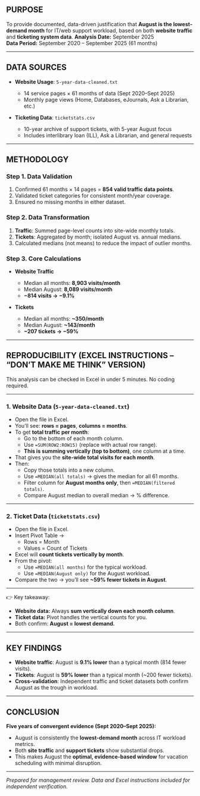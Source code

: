 ## PURPOSE
To provide documented, data-driven justification that **August is the lowest-demand month** for IT/web support workload, based on both **website traffic** and **ticketing system data**.
**Analysis Date:** September 2025  
**Data Period:** September 2020 – September 2025 (61 months)

---

## DATA SOURCES
- **Website Usage**: `5-year-data-cleaned.txt`  
  - 14 service pages × 61 months of data (Sept 2020–Sept 2025)  
  - Monthly page views (Home, Databases, eJournals, Ask a Librarian, etc.)

- **Ticketing Data**: `ticketstats.csv`  
  - 10-year archive of support tickets, with 5-year August focus  
  - Includes interlibrary loan (ILL), Ask a Librarian, and general requests

---

## METHODOLOGY

### Step 1. Data Validation
1. Confirmed 61 months × 14 pages = **854 valid traffic data points**.  
2. Validated ticket categories for consistent month/year coverage.  
3. Ensured no missing months in either dataset.

### Step 2. Data Transformation
1. **Traffic**: Summed page-level counts into site-wide monthly totals.  
2. **Tickets**: Aggregated by month; isolated August vs. annual medians.  
3. Calculated medians (not means) to reduce the impact of outlier months.

### Step 3. Core Calculations
- **Website Traffic**  
  - Median all months: **8,903 visits/month**  
  - Median August: **8,089 visits/month**  
  - **−814 visits → −9.1%**

- **Tickets**  
  - Median all months: **~350/month**  
  - Median August: **~143/month**  
  - **−207 tickets → −59%**

---

## REPRODUCIBILITY (EXCEL INSTRUCTIONS – “DON’T MAKE ME THINK” VERSION)

This analysis can be checked in Excel in under 5 minutes. No coding required.

---

### 1. Website Data (`5-year-data-cleaned.txt`)
- Open the file in Excel.  
- You’ll see: **rows = pages**, **columns = months**.  
- To get **total traffic per month**:  
  - Go to the bottom of each month column.  
  - Use `=SUM(ROW2:ROW15)` (replace with actual row range).  
  - **This is summing vertically (top to bottom)**, one column at a time.  
- That gives you the **site-wide total visits for each month**.  
- Then:  
  - Copy those totals into a new column.  
  - Use `=MEDIAN(all totals)` → gives the median for all 61 months.  
  - Filter column for **August months only**, then `=MEDIAN(filtered totals)`.  
  - Compare August median to overall median → % difference.

---

### 2. Ticket Data (`ticketstats.csv`)
- Open the file in Excel.  
- Insert Pivot Table →  
  - Rows = Month  
  - Values = Count of Tickets  
- Excel will **count tickets vertically by month**.  
- From the pivot:  
  - Use `=MEDIAN(all months)` for the typical workload.  
  - Use `=MEDIAN(August only)` for the August workload.  
- Compare the two → you’ll see **~59% fewer tickets in August**.

---

👉 Key takeaway:  
- **Website data:** Always **sum vertically down each month column**.  
- **Ticket data:** Pivot handles the vertical counts for you.  
- Both confirm: **August = lowest demand.**

---

## KEY FINDINGS

- **Website traffic**: August is **9.1% lower** than a typical month (814 fewer visits).  
- **Tickets**: August is **59% lower** than a typical month (~200 fewer tickets).  
- **Cross-validation**: Independent traffic and ticket datasets both confirm August as the trough in workload.  

---

## CONCLUSION

**Five years of convergent evidence (Sept 2020–Sept 2025):**  
- August is consistently the **lowest-demand month** across IT workload metrics.  
- Both **site traffic** and **support tickets** show substantial drops.  
- This makes August the **optimal, evidence-based window** for vacation scheduling with minimal disruption.

---

*Prepared for management review. Data and Excel instructions included for independent verification.*
